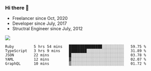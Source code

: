 ### Hi there 👋

- Freelancer since Oct, 2020
- Developer since July, 2017
- Structral Engineer since July, 2012

<img src="https://github-readme-stats.vercel.app/api?username=an-lee&show_icons=true&icon_color=0366d6&text_color=24292e&bg_color=ffffff&hide_title=true" />

<!--START_SECTION:waka-->
```text
Ruby         5 hrs 54 mins   ███████████████░░░░░░░░░░   59.75 % 
TypeScript   3 hrs 9 mins    ████████░░░░░░░░░░░░░░░░░   31.89 % 
JSON         22 mins         █░░░░░░░░░░░░░░░░░░░░░░░░   03.78 % 
YAML         12 mins         ▓░░░░░░░░░░░░░░░░░░░░░░░░   02.07 % 
GraphQL      10 mins         ▒░░░░░░░░░░░░░░░░░░░░░░░░   01.72 % 
```
<!--END_SECTION:waka-->
